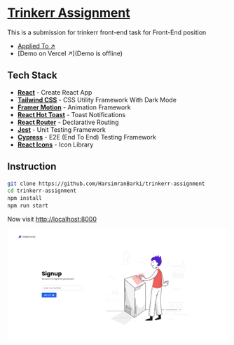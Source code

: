 # [Trinkerr Assignment](https://trinkerr-assignment.vercel.app/)

This is a submission for trinkerr front-end task for Front-End position

- [Applied To ↗](https://springrecruit.com/applyNow/Trinkerr1572)
- [Demo on Vercel ↗](Demo is offline)

## Tech Stack

- [**React**](https://reactjs.org/) - Create React App
- [**Tailwind CSS**](https://tailwindcss.com/) - CSS Utility Framework With Dark Mode
- [**Framer Motion**](https://www.framer.com/docs/) - Animation Framework
- [**React Hot Toast**](https://react-hot-toast.com/) - Toast Notifications
- [**React Router**](https://reactrouter.com/) - Declarative Routing
- [**Jest**](https://jestjs.io/) - Unit Testing Framework
- [**Cypress**](https://www.cypress.io/) - E2E (End To End) Testing Framework
- [**React Icons**](https://react-icons.github.io/react-icons/) - Icon Library

## Instruction

```bash
git clone https://github.com/HarsimranBarki/trinkerr-assignment
cd trinkerr-assignment
npm install
npm run start
```

Now visit [http://localhost:8000](http://localhost:8000)

![Home Screen](docs/home_screen.png)
